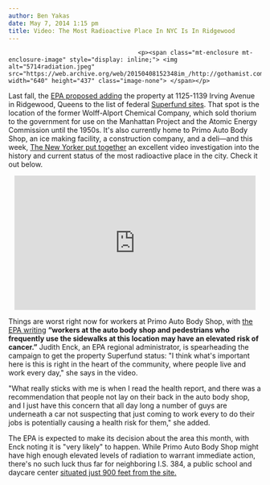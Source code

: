 ```yaml
---
author: Ben Yakas
date: May 7, 2014 1:15 pm
title: Video: The Most Radioactive Place In NYC Is In Ridgewood
---
```


	
										<p><span class="mt-enclosure mt-enclosure-image" style="display: inline;"> <img alt="5714radiation.jpeg" src="https://web.archive.org/web/20150408152348im_/http://gothamist.com/attachments/byakas/5714radiation.jpeg" width="640" height="437" class="image-none"> </span></p>

<p>Last fall, the <a href="https://web.archive.org/web/20150408152348/http://gothamist.com/2013/10/30/meet_our_new_superfund_site.php">EPA proposed adding</a> the property at 1125-1139 Irving Avenue in Ridgewood, Queens to the list of federal <a href="https://web.archive.org/web/20150408152348/http://www.epa.gov/superfund/">Superfund sites</a>. That spot is the location of the former Wolff-Alport Chemical Company, which sold thorium to the government for use on the Manhattan Project and the Atomic Energy Commission until the 1950s. It&apos;s also currently home to Primo Auto Body Shop, an ice making facility, a construction company, and a deli&#x2014;and this week, <a href="https://web.archive.org/web/20150408152348/http://www.newyorker.com/sandbox/projects/radioactive-nyc/">The New Yorker put together</a> an excellent video investigation into the history and current status of the most radioactive place in the city. Check it out below.</p>

<center><iframe frameborder="0" width="480" height="267" scrolling="no" src="https://web.archive.org/web/20150408152348if_/http://link.brightcove.com/services/player/bcpid2538399966001/?bctid=3537934293001&amp;autoStart=false"></iframe></center>

<p>Things are worst right now for workers at Primo Auto Body Shop, with <a href="https://web.archive.org/web/20150408152348/http://www.nytimes.com/2013/10/31/nyregion/queens-industrial-site-to-be-considered-for-superfund-status.html?ref=nyregion&amp;_r=0">the EPA writing</a> <strong>&#x201C;workers at the auto body shop and pedestrians who frequently use the sidewalks at this location may have an elevated risk of cancer.&#x201D;</strong> Judith Enck, an EPA regional administrator, is spearheading the campaign to get the property Superfund status: &quot;I think what&apos;s important here is this is right in the heart of the community, where people live and work every day,&quot; she says in the video. </p>

<p>&quot;What really sticks with me is when I read the health report, and there was a recommendation that people not lay on their back in the auto body shop, and I just have this concern that all day long a number of guys are underneath a car not suspecting that just coming to work every to do their jobs is potentially causing a health risk for them,&quot; she added.</p>

<p>The EPA is expected to make its decision about the area this month, with Enck noting it is &quot;very likely&quot; to happen. While Primo Auto Body Shop might have high enough elevated levels of radiation to warrant immediate action, there&apos;s no such luck thus far for neighboring I.S. 384, a public school and daycare center <a href="https://web.archive.org/web/20150408152348/http://gothamist.com/2013/12/11/ridgewood_auto_body_shop_designated.php">situated just 900 feet from the site.</a></p>					
										
									
				